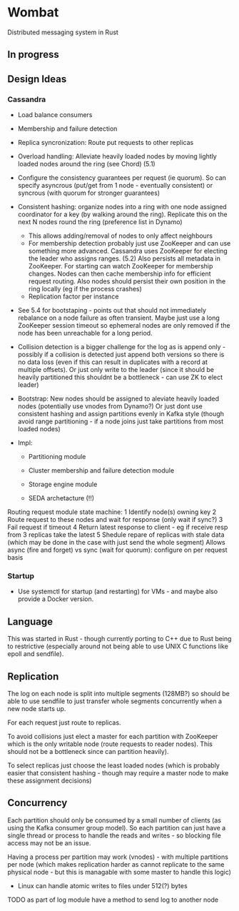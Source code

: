 # Wombat
Distributed messaging system in Rust

## In progress

## Design Ideas

### Cassandra
* Load balance consumers
* Membership and failure detection
* Replica syncronization: Route put requests to other replicas
* Overload handling: Alleviate heavily loaded nodes by moving lightly loaded
nodes around the ring (see Chord) (5.1)

* Configure the consistency guarantees per request (ie quorum). So can specify
asyncrous (put/get from 1 node - eventually consistent) or syncrous (with quorum
for stronger guarantees)

* Consistent hashing: organize nodes into a ring with one node assigned coordinator
for a key (by walking around the ring). Replicate this on the next N nodes round
the ring (preference list in Dynamo)
  * This allows adding/removal of nodes to only affect neighbours
  * For membership detection probably just use ZooKeeper and can use something
more advanced. Cassandra uses ZooKeeper for electing the leader who assigns ranges. (5.2)
Also persists all metadata in ZooKeeper. For starting can watch ZooKeeper for
membership changes. Nodes can then cache membership info for efficient request
routing. Also nodes should persist their own position in the ring locally (eg
if the process crashes)
  * Replication factor per instance

* See 5.4 for bootstaping - points out that should not immediately rebalance on
a node failure as often transient. Maybe just use a long ZooKeeper session timeout
so ephemeral nodes are only removed if the node has been unreachable for a long period.

* Collision detection is a bigger challenge for the log as is append only - possibly
if a collision is detected just append both versions so there is no data loss
(even if this can result in duplicates with a record at multiple offsets). Or just
only write to the leader (since it should be heavily partitioned this shouldnt be
a bottleneck - can use ZK to elect leader)

* Bootstrap: New nodes should be assigned to aleviate heavily loaded nodes (potentially
use vnodes from Dynamo?) Or just dont use consistent hashing and assign partitions
evenly in Kafka style (though avoid range partitioning - if a node joins just take
partitions from most loaded nodes)

* Impl:
  * Partitioning module
  * Cluster membership and failure detection module
  * Storage engine module

  * SEDA archetacture (!!)

Routing request module state machine:
1 Identify node(s) owning key
2 Route request to these nodes and wait for response (only wait if sync?)
3 Fail request if timeout
4 Return latest response to client - eg if receive resp from 3 replicas take the
latest
5 Shedule repare of replicas with stale data (which may be done in the case with
just send the whole segment)
Allows async (fire and forget) vs sync (wait for quorum): configure on per request basis

### Startup
* Use systemctl for startup (and restarting) for VMs - and maybe also provide a
Docker version.


## Language
This was started in Rust - though currently porting to C++ due to Rust being to
restrictive (especially around not being able to use UNIX C functions like epoll and sendfile).

## Replication
The log on each node is split into multiple segments (128MB?) so should be able
to use sendfile to just transfer whole segments concurrently when a new node
starts up.

For each request just route to replicas.

To avoid collisions just elect a master for each partition with ZooKeeper which
is the only writable node (route requests to reader nodes). This should not
be a bottleneck since can partition heavily).

To select replicas just choose the least loaded nodes (which is probably easier
that consistent hashing - though may require a master node to make these
assignment decisions)

## Concurrency
Each partition should only be consumed by a small number of clients (as using
the Kafka consumer group model). So each partition can just have a single thread
or process to handle the reads and writes - so blocking file access may not
be an issue.

Having a process per partition may work (vnodes) - with multiple partitions
per node (which makes replication harder as cannot replicate to the same
physical node - but this is managable with some master to handle this logic)

* Linux can handle atomic writes to files under 512(?) bytes

TODO as part of log module have a method to send log to another node
